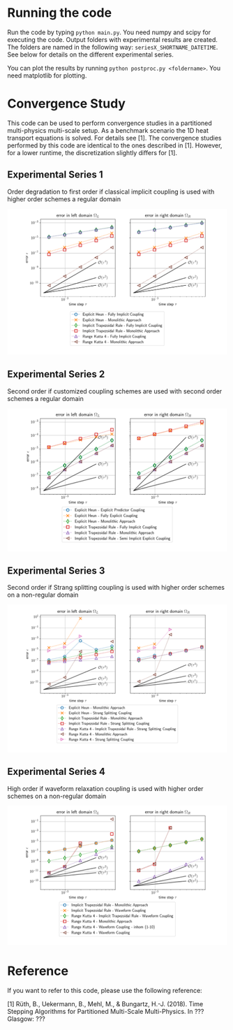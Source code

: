 # Running the code

Run the code by typing ```python main.py```. You need numpy and scipy for executing the code. Output folders with experimental results are created. The folders are named in the following way: ```seriesX_SHORTNAME_DATETIME```. See below for details on the different experimental series.

You can plot the results by running ```python postproc.py <foldername>```. You need matplotlib for plotting.

# Convergence Study

This code can be used to perform convergence studies in a partitioned multi-physics multi-scale setup. As a benchmark scenario the 1D heat transport equations is solved. For details see [1]. The convergence studies performed by this code are identical to the ones described in [1]. However, for a lower runtime, the discretization slightly differs for [1].

## Experimental Series 1

Order degradation to first order if classical implicit coupling is used with higher order schemes a regular domain

![](./series1.png)

## Experimental Series 2

Second order if customized coupling schemes are used with second order schemes a regular domain

![](./series2.png)

## Experimental Series 3

Second order if Strang splitting coupling is used with higher order schemes on a non-regular domain

![](./series3.png)

## Experimental Series 4

High order if waveform relaxation coupling is used with higher order schemes on a non-regular domain

![](./series4.png)

# Reference

If you want to refer to this code, please use the following reference:

[1] Rüth, B., Uekermann, B., Mehl, M., & Bungartz, H.-J. (2018). Time Stepping Algorithms for Partitioned Multi-Scale Multi-Physics. In ??? Glasgow: ???